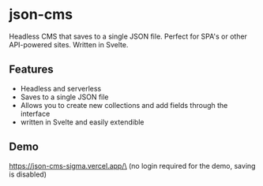 # json-cms
Headless CMS that saves to a single JSON file. Perfect for SPA's or other API-powered sites. Written in Svelte.

## Features
- Headless and serverless
- Saves to a single JSON file
- Allows you to create new collections and add fields through the interface
- written in Svelte and easily extendible

## Demo
https://json-cms-sigma.vercel.app/\
(no login required for the demo, saving is disabled)
